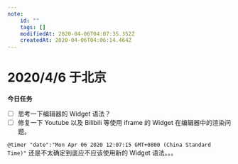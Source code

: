 ```yaml
---
note:
    id: ""
    tags: []
    modifiedAt: 2020-04-06T04:07:35.352Z
    createdAt: 2020-04-06T04:06:14.464Z
---
```

# 2020/4/6 于北京

**今日任务**

* [ ] 思考一下编辑器的 Widget 语法？
* [ ] 修复一下 Youtube 以及 Bilibili 等使用 iframe 的 Widget 在编辑器中的渲染问题。

`@timer "date":"Mon Apr 06 2020 12:07:15 GMT+0800 (China Standard Time)"`
还是不太确定到底应不应该使用新的 Widget 语法。。。